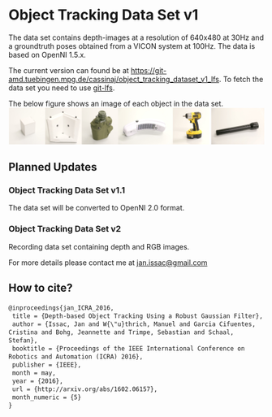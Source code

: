 # Object Tracking Data Set v1
The data set contains depth-images at a resolution of 640x480 at 30Hz and a groundtruth poses obtained from a VICON system at 100Hz. The data is based on OpenNI 1.5.x.

The current version can found be at https://git-amd.tuebingen.mpg.de/cassinaj/object_tracking_dataset_v1_lfs. To fetch the data set you need to use [git-lfs](https://git-lfs.github.com). 

The below figure shows an image of each object in the data set.
![](Objects_small.png?raw=true)

## Planned Updates
### Object Tracking Data Set v1.1
The data set will be converted to OpenNI 2.0 format. 

### Object Tracking Data Set v2
Recording data set containing depth and RGB images.

For more details please contact me at jan.issac@gmail.com

## How to cite?
```
@inproceedings{jan_ICRA_2016,
 title = {Depth-based Object Tracking Using a Robust Gaussian Filter},
 author = {Issac, Jan and W{\"u}thrich, Manuel and Garcia Cifuentes, Cristina and Bohg, Jeannette and Trimpe, Sebastian and Schaal, Stefan},
 booktitle = {Proceedings of the IEEE International Conference on Robotics and Automation (ICRA) 2016},
 publisher = {IEEE},
 month = may,
 year = {2016},
 url = {http://arxiv.org/abs/1602.06157},
 month_numeric = {5}
}
```
